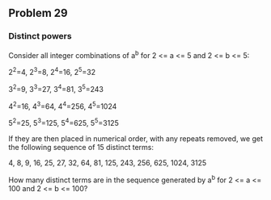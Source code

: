 ## Problem 29
### Distinct powers

Consider all integer combinations of a<sup>b</sup> for 2 \<= a \<= 5 and 2 \<= b \<= 5:

2<sup>2</sup>=4, 2<sup>3</sup>=8, 2<sup>4</sup>=16, 2<sup>5</sup>=32

3<sup>2</sup>=9, 3<sup>3</sup>=27, 3<sup>4</sup>=81, 3<sup>5</sup>=243

4<sup>2</sup>=16, 4<sup>3</sup>=64, 4<sup>4</sup>=256, 4<sup>5</sup>=1024

5<sup>2</sup>=25, 5<sup>3</sup>=125, 5<sup>4</sup>=625, 5<sup>5</sup>=3125

If they are then placed in numerical order, with any repeats removed, we get the following sequence of 15 distinct terms:

4, 8, 9, 16, 25, 27, 32, 64, 81, 125, 243, 256, 625, 1024, 3125

How many distinct terms are in the sequence generated by a<sup>b</sup> for 2 \<= a \<= 100 and 2 \<= b \<= 100?

